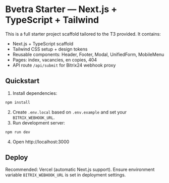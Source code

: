 # Bvetra Starter — Next.js + TypeScript + Tailwind

This is a full starter project scaffold tailored to the TЗ provided. It contains:
- Next.js + TypeScript scaffold
- Tailwind CSS setup + design tokens
- Reusable components: Header, Footer, Modal, UnifiedForm, MobileMenu
- Pages: index, vacancies, en copies, 404
- API route `/api/submit` for Bitrix24 webhook proxy

## Quickstart
1. Install dependencies:
```bash
npm install
```
2. Create `.env.local` based on `.env.example` and set your `BITRIX_WEBHOOK_URL`.
3. Run development server:
```bash
npm run dev
```
4. Open http://localhost:3000

## Deploy
Recommended: Vercel (automatic Next.js support). Ensure environment variable `BITRIX_WEBHOOK_URL` is set in deployment settings.
